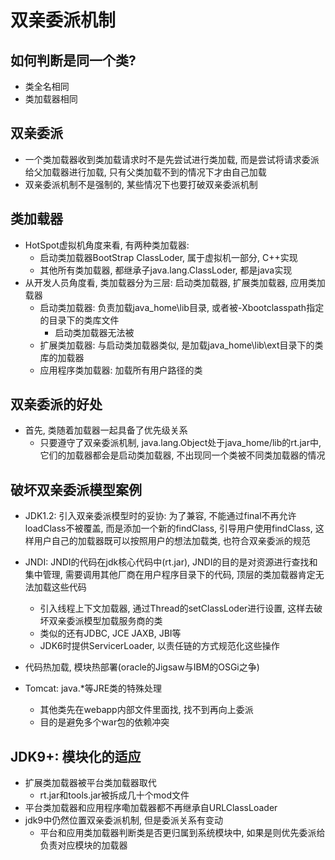 # 双亲委派机制

## 如何判断是同一个类?

* 类全名相同
* 类加载器相同

## 双亲委派

* 一个类加载器收到类加载请求时不是先尝试进行类加载, 而是尝试将请求委派给父加载器进行加载, 只有父类加载不到的情况下才由自己加载
* 双亲委派机制不是强制的, 某些情况下也要打破双亲委派机制

## 类加载器

* HotSpot虚拟机角度来看, 有两种类加载器: 
  * 启动类加载器BootStrap ClassLoder, 属于虚拟机一部分, C++实现
  * 其他所有类加载器, 都继承子java.lang.ClassLoder, 都是java实现
* 从开发人员角度看, 类加载器分为三层: 启动类加载器, 扩展类加载器, 应用类加载器
  * 启动类加载器:  负责加载java_home\lib目录, 或者被-Xbootclasspath指定的目录下的类库文件
    * 启动类加载器无法被
  * 扩展类加载器: 与启动类加载器类似, 是加载java_home\lib\ext目录下的类库的加载器
  * 应用程序类加载器: 加载所有用户路径的类

## 双亲委派的好处

* 首先, 类随着加载器一起具备了优先级关系
  * 只要遵守了双亲委派机制, java.lang.Object处于java_home/lib的rt.jar中, 它们的加载器都会是启动类加载器, 不出现同一个类被不同类加载器的情况

## 破坏双亲委派模型案例

* JDK1.2: 引入双亲委派模型时的妥协: 为了兼容, 不能通过final不再允许loadClass不被覆盖, 而是添加一个新的findClass, 引导用户使用findClass, 这样用户自己的加载器既可以按照用户的想法加载类, 也符合双亲委派的规范
* JNDI: JNDI的代码在jdk核心代码中(rt.jar), JNDI的目的是对资源进行查找和集中管理, 需要调用其他厂商在用户程序目录下的代码, 顶层的类加载器肯定无法加载这些代码
  * 引入线程上下文加载器, 通过Thread的setClassLoder进行设置, 这样去破坏双亲委派模型加载服务商的类
  * 类似的还有JDBC, JCE JAXB, JBI等
  * JDK6时提供ServicerLoader, 以责任链的方式规范化这些操作
* 代码热加载, 模块热部署(oracle的Jigsaw与IBM的OSGi之争)

* Tomcat: java.*等JRE类的特殊处理
  * 其他类先在webapp内部文件里面找, 找不到再向上委派
  * 目的是避免多个war包的依赖冲突

## JDK9+: 模块化的适应

* 扩展类加载器被平台类加载器取代
  * rt.jar和tools.jar被拆成几十个mod文件
* 平台类加载器和应用程序嘞加载器都不再继承自URLClassLoader
* jdk9中仍然位置双亲委派机制, 但是委派关系有变动
  * 平台和应用类加载器判断类是否更归属到系统模块中, 如果是则优先委派给负责对应模块的加载器
